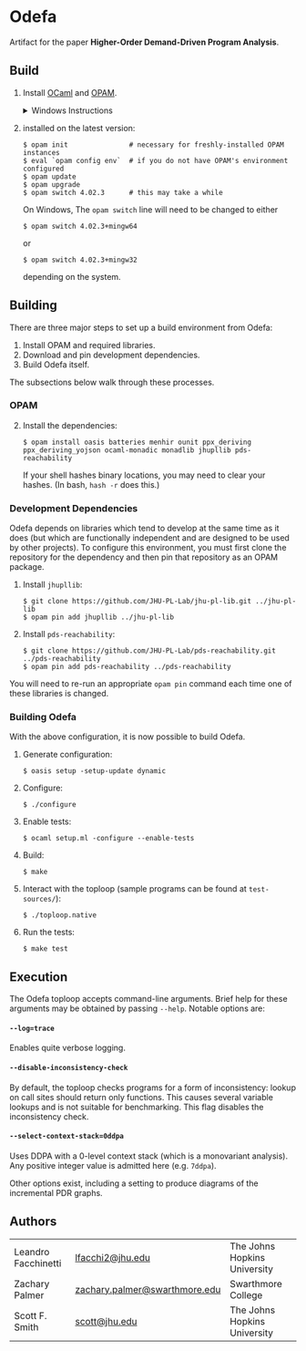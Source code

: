 Odefa
=====

Artifact for the paper **Higher-Order Demand-Driven Program Analysis**.

Build
-----

1. Install [OCaml](https://ocaml.org/) and [OPAM](https://opam.ocaml.org/).

   <details><summary>Windows Instructions</summary>
   Install [OCaml for Windows](http://fdopen.github.io/opam-repository-mingw/installation/), which includes the Cygwin shell with OCaml and OPAM preinstalled.
   </details>

2. installed on the latest version:

   ```console
   $ opam init               # necessary for freshly-installed OPAM instances
   $ eval `opam config env`  # if you do not have OPAM's environment configured
   $ opam update
   $ opam upgrade
   $ opam switch 4.02.3      # this may take a while
   ```

   On Windows,  The `opam switch` line will need to be changed to either

   ```console
   $ opam switch 4.02.3+mingw64
   ```

   or

   ```console
   $ opam switch 4.02.3+mingw32
   ```

   depending on the system.

Building
--------

There are three major steps to set up a build environment from Odefa:

1. Install OPAM and required libraries.
2. Download and pin development dependencies.
3. Build Odefa itself.

The subsections below walk through these processes.

### OPAM



2. Install the dependencies:

   ```console
   $ opam install oasis batteries menhir ounit ppx_deriving ppx_deriving_yojson ocaml-monadic monadlib jhupllib pds-reachability
   ```

   If your shell hashes binary locations, you may need to clear your hashes. (In bash, `hash -r` does this.)

### Development Dependencies

Odefa depends on libraries which tend to develop at the same time as it does (but which are functionally independent and are designed to be used by other projects). To configure this environment, you must first clone the repository for the dependency and then pin that repository as an OPAM package.

1. Install `jhupllib`:

   ```console
   $ git clone https://github.com/JHU-PL-Lab/jhu-pl-lib.git ../jhu-pl-lib
   $ opam pin add jhupllib ../jhu-pl-lib
   ```

2. Install `pds-reachability`:

   ```console
   $ git clone https://github.com/JHU-PL-Lab/pds-reachability.git ../pds-reachability
   $ opam pin add pds-reachability ../pds-reachability
   ```

You will need to re-run an appropriate `opam pin` command each time one of these libraries is changed.

### Building Odefa

With the above configuration, it is now possible to build Odefa.

1. Generate configuration:

   ```console
   $ oasis setup -setup-update dynamic
   ```

2. Configure:

   ```console
   $ ./configure
   ```

3. Enable tests:

   ```console
   $ ocaml setup.ml -configure --enable-tests
   ```

4. Build:

   ```console
   $ make
   ```

5. Interact with the toploop (sample programs can be found at `test-sources/`):

   ```console
   $ ./toploop.native
   ```

6. Run the tests:

   ```console
   $ make test
   ```

Execution
---------

The Odefa toploop accepts command-line arguments.  Brief help for these arguments may be obtained by passing `--help`.  Notable options are:

#### `--log=trace`

Enables quite verbose logging.

#### `--disable-inconsistency-check`

By default, the toploop checks programs for a form of inconsistency: lookup on call sites should return only functions.  This causes several variable lookups and is not suitable for benchmarking.  This flag disables the inconsistency check.

#### `--select-context-stack=0ddpa`

Uses DDPA with a 0-level context stack (which is a monovariant analysis). Any positive integer value is admitted here (e.g. `7ddpa`).

Other options exist, including a setting to produce diagrams of the incremental PDR graphs.

Authors
-------

| | | |
|-|-|-|
| Leandro Facchinetti | <lfacchi2@jhu.edu> | The Johns Hopkins University |
| Zachary Palmer | <zachary.palmer@swarthmore.edu> | Swarthmore College |
| Scott F. Smith | <scott@jhu.edu> | The Johns Hopkins University |
